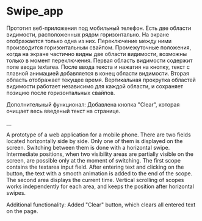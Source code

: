 # Swipe_app

Прототип веб-приложения под мобильный телефон. Есть две области видимости, расположенных рядом горизонтально. На экране отображается только одна из них. 
Переключение между ними производится горизонтальным свайпом. 
Промежуточные положения, когда на экране частично видны две области видимости, возможны только в момент переключения.
Первая область видимости содержит поле ввода textarea. После ввода текста и нажатия на кнопку, текст с плавной анимацией добавляется в конец области видимости.
Вторая область отображает текущее время.
Вертикальная прокрутка областей видимости работает независимо для каждой области, и сохраняет позицию после горизонтальных свайпов.

Дополнительный функционал:
Добавлена кнопка "Clear", которая очищает весь введеный текст на странице.

__

A prototype of a web application for a mobile phone. There are two fields located horizontally side by side. Only one of them is displayed on the screen.
Switching between them is done with a horizontal swipe.
Intermediate positions, when two visibility areas are partially visible on the screen, are possible only at the moment of switching.
The first scope contains the textarea input field. After entering text and clicking on the button, the text with a smooth animation is added to the end of the scope.
The second area displays the current time.
Vertical scrolling of scopes works independently for each area, and keeps the position after horizontal swipes.

Additional functionality:
Added "Clear" button, which clears all entered text on the page.
